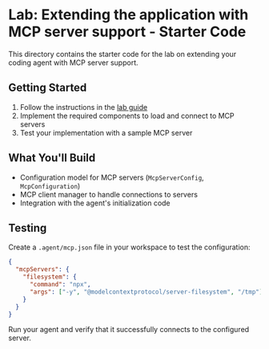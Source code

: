 # Lab: Extending the application with MCP server support - Starter Code

This directory contains the starter code for the lab on extending your coding agent
with MCP server support.

## Getting Started

1. Follow the instructions in the [lab guide](../../../../src/content/docs/modules/mcp-servers/extending-with-mcp-servers.mdx)
2. Implement the required components to load and connect to MCP servers
3. Test your implementation with a sample MCP server

## What You'll Build

- Configuration model for MCP servers (`McpServerConfig`, `McpConfiguration`)
- MCP client manager to handle connections to servers
- Integration with the agent's initialization code

## Testing

Create a `.agent/mcp.json` file in your workspace to test the configuration:

```json
{
  "mcpServers": {
    "filesystem": {
      "command": "npx",
      "args": ["-y", "@modelcontextprotocol/server-filesystem", "/tmp"]
    }
  }
}
```

Run your agent and verify that it successfully connects to the configured server.
